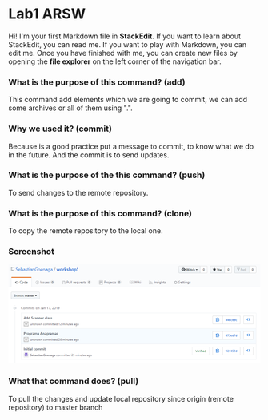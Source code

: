 # Lab1 ARSW

Hi! I'm your first Markdown file in **StackEdit**. If you want to learn about StackEdit, you can read me. If you want to play with Markdown, you can edit me. Once you have finished with me, you can create new files by opening the **file explorer** on the left corner of the navigation bar.


### What is the purpose of this command? (add)
This command add elements which we are going to commit, we can add some archives or all of them using ".".

### Why we used it? (commit)
Because is a good practice put a message to commit, to know what we do in the future.
And the commit is to send updates.

### What is the purpose of the this command? (push)
To send changes to the remote repository.

### What is the purpose of this command? (clone)
To copy the remote repository to the local one.

### Screenshot
![foto](Screenshot.png)

### What that command does? (pull)
To pull the changes and update local repository since origin (remote repository) to master branch



